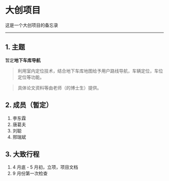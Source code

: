 # 大创项目

这是一个大创项目的备忘录

---

## 1. 主题

暂定**地下车库导航**

> 利用室内定位技术，结合地下车库地图给予用户路线导航，车辆定位，车位定位等功能。

> 具体论文资料等由老师（的博士生）提供。

## 2. 成员（暂定）

1. 李东霖
2. 唐葛夫
3. 刘聪
4. 邢瑞斌

## 3. 大致行程

1. 4 月底 - 5 月初，立项，项目文档
2. 9 月份第一次检查



